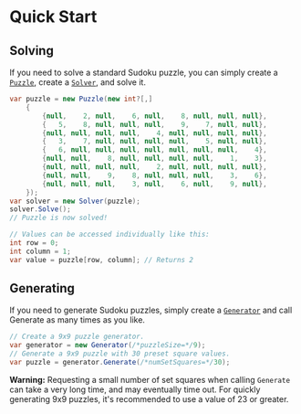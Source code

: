 # Quick Start

## Solving

If you need to solve a standard Sudoku puzzle, you can simply create a
[`Puzzle`](xref:SudokuSpice.Puzzle), create a [`Solver`](xref:SudokuSpice.Solver), and solve it.

```csharp
var puzzle = new Puzzle(new int?[,]
    {
        {null,    2, null,    6, null,    8, null, null, null},
        {   5,    8, null, null, null,    9,    7, null, null},
        {null, null, null, null,    4, null, null, null, null},
        {   3,    7, null, null, null, null,    5, null, null},
        {   6, null, null, null, null, null, null, null,    4},
        {null, null,    8, null, null, null, null,    1,    3},
        {null, null, null, null,    2, null, null, null, null},
        {null, null,    9,    8, null, null, null,    3,    6},
        {null, null, null,    3, null,    6, null,    9, null},
    });
var solver = new Solver(puzzle);
solver.Solve();
// Puzzle is now solved!

// Values can be accessed individually like this:
int row = 0;
int column = 1;
var value = puzzle[row, column]; // Returns 2
```

## Generating

If you need to generate Sudoku puzzles, simply create a [`Generator`](xref:SudokuSpice.Generator)
and call Generate as many times as you like.

```csharp
// Create a 9x9 puzzle generator.
var generator = new Generator(/*puzzleSize=*/9);
// Generate a 9x9 puzzle with 30 preset square values.
var puzzle = generator.Generate(/*numSetSquares=*/30);
```

**Warning:** Requesting a small number of set squares when calling `Generate` can take a very long time,
and may eventually time out. For quickly generating 9x9 puzzles, it's recommended to use a value of
23 or greater.
